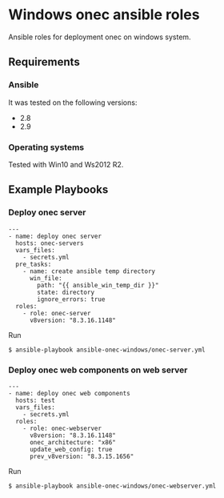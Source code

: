 # Windows onec ansible roles

Ansible roles for deployment onec on windows system.

## Requirements

### Ansible
It was tested on the following versions:
 * 2.8
 * 2.9

### Operating systems

Tested with Win10 and Ws2012 R2.

## Example Playbooks

### Deploy onec server

```
---
- name: deploy onec server
  hosts: onec-servers
  vars_files:
    - secrets.yml
  pre_tasks:
    - name: create ansible temp directory
      win_file:
        path: "{{ ansible_win_temp_dir }}"
        state: directory
        ignore_errors: true
  roles:
    - role: onec-server
      v8version: "8.3.16.1148"
```

Run
```
$ ansible-playbook ansible-onec-windows/onec-server.yml
```

### Deploy onec web components on web server

```
---
- name: deploy onec web components
  hosts: test
  vars_files:
    - secrets.yml
  roles:
    - role: onec-webserver
      v8version: "8.3.16.1148"
      onec_architecture: "x86"
      update_web_config: true
      prev_v8version: "8.3.15.1656"

```

Run
```
$ ansible-playbook ansible-onec-windows/onec-webserver.yml
```
